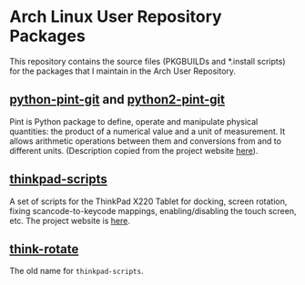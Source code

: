 # Arch Linux User Repository Packages

This repository contains the source files (PKGBUILDs and *.install scripts) for
the packages that I maintain in the Arch User Repository.

## [python-pint-git](https://aur.archlinux.org/packages/python-pint-git) and [python2-pint-git](https://aur.archlinux.org/packages/python2-pint-git)

Pint is Python package to define, operate and manipulate physical quantities:
the product of a numerical value and a unit of measurement. It allows arithmetic
operations between them and conversions from and to different
units. (Description copied from the project website
[here](http://pint.readthedocs.org/en/latest/)).

## [thinkpad-scripts](https://aur.archlinux.org/packages/thinkpad-scripts)

A set of scripts for the ThinkPad X220 Tablet for docking, screen rotation,
fixing scancode-to-keycode mappings, enabling/disabling the touch screen, etc.
The project website is [here](http://martin-ueding.de/en/projects/think-rotate).

## [think-rotate](https://aur.archlinux.org/packages/think-rotate)

The old name for `thinkpad-scripts`.
